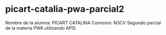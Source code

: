 # picart-catalia-pwa-parcial2
Nombre de la alumna: PICART CATALINA
Comision: N3CV
 Segundo parcial de la materia PWA utilizando APIS
